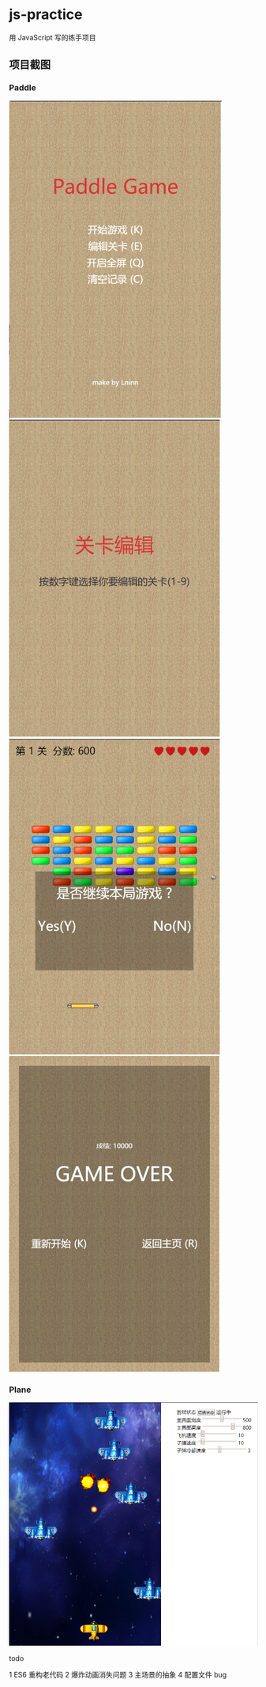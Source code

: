 # js-practice

用 JavaScript 写的练手项目

## 项目截图

### Paddle

![title](screenshot/screenshot1.jpg) ![editor](screenshot/screenshot2.jpg)
![main](screenshot/screenshot3.jpg) ![main](screenshot/screenshot4.jpg)

### Plane

![title](screenshot/screenshot5.png)

todo

1 ES6 重构老代码
2 爆炸动画消失问题
3 主场景的抽象
4 配置文件 bug